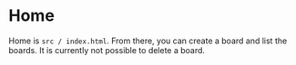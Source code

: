 # Home
Home is `src / index.html`.
From there, you can create a board and list the boards.
It is currently not possible to delete a board.
